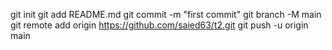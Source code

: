 git init
git add README.md
git commit -m "first commit"
git branch -M main
git remote add origin https://github.com/saied63/t2.git
git push -u origin main